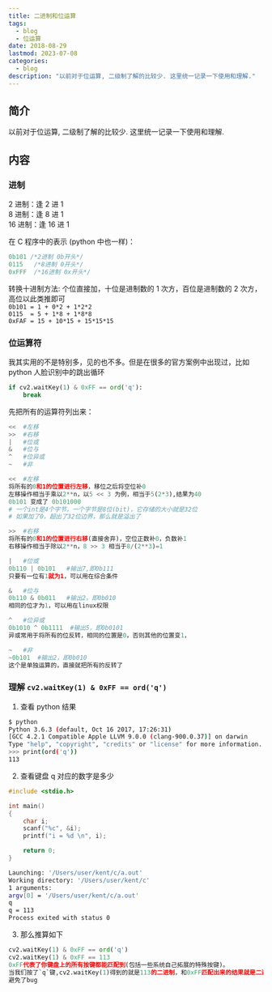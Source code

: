 ```yaml
---
title: 二进制和位运算
tags:
  - blog
  - 位运算
date: 2018-08-29
lastmod: 2023-07-08
categories:
  - blog
description: "以前对于位运算, 二级制了解的比较少. 这里统一记录一下使用和理解."
---
```


## 简介

以前对于位运算, 二级制了解的比较少. 这里统一记录一下使用和理解.

## 内容

### 进制

2 进制：逢 2 进 1  
8 进制：逢 8 进 1  
16 进制：逢 16 进 1  

在 C 程序中的表示 (python 中也一样)：

```c
0b101 /*2进制 0b开头*/
0115   /*8进制 0开头*/
0xFFF  /*16进制 0x开头*/
```

转换十进制方法: 个位直接加，十位是进制数的 1 次方，百位是进制数的 2 次方，高位以此类推即可  
`0b101 = 1 + 0*2 + 1*2*2`  
`0115  = 5 + 1*8 + 1*8*8`  
`0xFAF = 15 + 10*15 + 15*15*15`

### 位运算符

我其实用的不是特别多，见的也不多。但是在很多的官方案例中出现过，比如 python 人脸识别中的跳出循环

```python
if cv2.waitKey(1) & 0xFF == ord('q'):
    break
```

先把所有的运算符列出来：

```python
<<  #左移
>>  #右移
|   #位或 
&   #位与
^   #位异或
~   #非

<<  #左移
将所有的0和1的位置进行左移，移位之后将空位补0 
左移操作相当于乘以2**n，以5 << 3 为例，相当于5(2*3),结果为40
0b101 变成了 0b101000
# 一个int是4个字节，一个字节是8位(bit)，它存储的大小就是32位
# 如果加了0，超出了32位边界，那么就是溢出了

>>  #右移
将所有的0和1的位置进行右移(直接舍弃)，空位正数补0，负数补1
右移操作相当于除以2**n，8 >> 3 相当于8/(2**3)=1

|   #位或 
0b110 | 0b101   #输出7,即0b111
只要有一位有1就为1，可以用在综合条件

&   #位与
0b110 & 0b011   #输出2，即0b010
相同的位才为1，可以用在linux权限

^   #位异或
0b1010 ^ 0b1111  #输出5，即0b0101
异或常用于将所有的位反转，相同的位置是0，否则其他的位置变1，

~   #非
~0b101  #输出2，即0b010
这个是单独运算的，直接就把所有的反转了
```

### 理解 `cv2.waitKey(1) & 0xFF == ord('q')`

1. 查看 python 结果

```bash
$ python
Python 3.6.3 (default, Oct 16 2017, 17:26:31)
[GCC 4.2.1 Compatible Apple LLVM 9.0.0 (clang-900.0.37)] on darwin
Type "help", "copyright", "credits" or "license" for more information.
>>> print(ord('q'))
113
```

2. 查看键盘 q 对应的数字是多少  

```c
#include <stdio.h>

int main()
{
    char i;
    scanf("%c", &i);
    printf("i = %d \n", i);

    return 0;
}
```

```bash
Launching: '/Users/user/kent/c/a.out'
Working directory: '/Users/user/kent/c'
1 arguments:
argv[0] = '/Users/user/kent/c/a.out'
q
q = 113 
Process exited with status 0
```

3. 那么推算如下  

```python
cv2.waitKey(1) & 0xFF == ord('q')
cv2.waitKey(1) & 0xFF == 113
0xFF代表了你键盘上的所有按键都能匹配到(包括一些系统自己拓展的特殊按键)。
当我们按了`q`键,cv2.waitKey(1)得到的就是113的二进制，和0xFF匹配出来的结果就是二进制的113，在任何系统上转换为十进制，都会和右边的十进制113相等。
避免了bug
```
